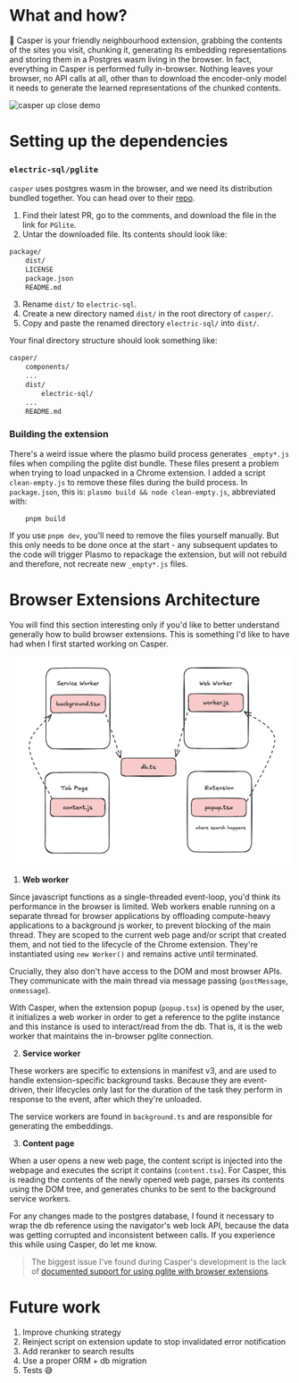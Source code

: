 # What and how?

👻 Casper is your friendly neighbourhood extension, grabbing the contents of the sites you visit, chunking it, generating its embedding representations and storing them in a Postgres wasm living in the browser. In fact, everything in Casper is performed fully in-browser.
Nothing leaves your browser, no API calls at all, other than to download the encoder-only model it needs to generate the learned representations of the chunked contents.

![casper up close demo](docs/casper_up_close.gif)

# Setting up the dependencies

### `electric-sql/pglite`

`casper` uses postgres wasm in the browser, and we need its distribution bundled together. You can head over to their [repo](https://github.com/electric-sql/pglite?tab=readme-ov-file#how-to-build-pglite-and-contribute).

1. Find their latest PR, go to the comments, and download the file in the link for `PGlite`.
2. Untar the downloaded file. Its contents should look like:

```
package/
    dist/
    LICENSE
    package.json
    README.md
```
3. Rename `dist/` to `electric-sql`.
4. Create a new directory named `dist/` in the root directory of `casper/`.
5. Copy and paste the renamed directory `electric-sql/` into `dist/`.

Your final directory structure should look something like:

```
casper/
    components/
    ...
    dist/
        electric-sql/
    ...
    README.md
```

### Building the extension

There's a weird issue where the plasmo build process generates `_empty*.js` files when compiling the pglite dist bundle. These files present a problem when trying to load unpacked in a Chrome extension.
I added a script `clean-empty.js` to remove these files during the build process. In `package.json`, this is: `plasmo build && node clean-empty.js`, abbreviated with:

```
    pnpm build
```

If you use `pnpm dev`, you'll need to remove the files yourself manually. But this only needs to be done once at the start - any subsequent updates to the code will trigger Plasmo to repackage the extension, but will not rebuild and therefore, not recreate new `_empty*.js` files.


# Browser Extensions Architecture

You will find this section interesting only if you'd like to better understand generally how to build browser extensions. This is something I'd like to have had when I first started working on Casper.

![casper architecture](docs/arch.jpg)

1. **Web worker**

Since javascript functions as a single-threaded event-loop, you'd think its performance in the browser is limited. Web workers enable running on a separate thread for browser applications by offloading compute-heavy applications to a background js worker, to prevent blocking of the main thread.
They are scoped to the current web page and/or script that created them, and not tied to the lifecycle of the Chrome extension. They're instantiated using `new Worker()` and remains active until terminated.

Crucially, they also don't have access to the DOM and most browser APIs. They communicate with the main thread via message passing (`postMessage`, `onmessage`).

With Casper, when the extension popup (`popup.tsx`) is opened by the user, it initializes a web worker in order to get a reference to the pglite instance and this instance is used to interact/read from the db. That is, it is the web worker that maintains the in-browser pglite connection.

2. **Service worker**

These workers are specific to extensions in manifest v3, and are used to handle extension-specific background tasks. Because they are event-driven, their lifecycles only last for the duration of the task they perform in response to the event, after which they're unloaded.

The service workers are found in `background.ts` and are responsible for generating the embeddings.

3. **Content page**

When a user opens a new web page, the content script is injected into the webpage and executes the script it contains (`content.tsx`). For Casper, this is reading the contents of the newly opened web page, parses its contents using the DOM tree, and generates chunks to be sent to the background service workers.

For any changes made to the postgres database, I found it necessary to wrap the db reference using the navigator's web lock API, because the data was getting corrupted and inconsistent between calls. If you experience this while using Casper, do let me know.

> The biggest issue I've found during Casper's development is the lack of [documented support for using pglite with browser extensions](https://github.com/electric-sql/pglite/issues/323).

# Future work
1. Improve chunking strategy
2. Reinject script on extension update to stop invalidated error notification
3. Add reranker to search results
4. Use a proper ORM + db migration
5. Tests 😅
